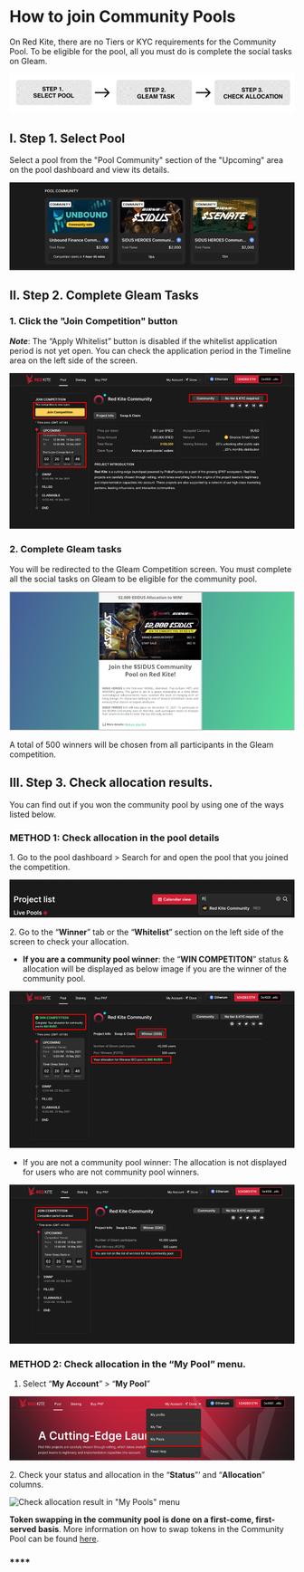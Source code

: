 # How to join Community Pools

On Red Kite, there are no Tiers or KYC requirements for the Community Pool. To be eligible for the pool, all you must do is complete the social tasks on Gleam.

![3 steps to join Community Pool](<../.gitbook/assets/image (7).png>)

## **I. Step 1. Select Pool**

Select a pool from the "Pool Community" section of the "Upcoming" area on the pool dashboard and view its details.

![Community Pools](<../.gitbook/assets/image (24).png>)

## **II. Step 2. Complete Gleam Tasks**

### **1. Click the "Join Competition" button**

_**Note**_: The “Apply Whitelist” button is disabled if the whitelist application period is not yet open. You can check the application period in the Timeline area on the left side of the screen.

![Click "Join Competition" to join Community Pool's Gleam Competition](<../.gitbook/assets/image (8).png>)

### **2. Complete Gleam tasks**

You will be redirected to the Gleam Competition screen. You must complete all the social tasks on Gleam to be eligible for the community pool.

![Gleam Competition](<../.gitbook/assets/image (25).png>)

A total of 500 winners will be chosen from all participants in the Gleam competition.

## **III. Step 3. Check allocation results.**&#x20;

You can find out if you won the community pool by using one of the ways listed below.

### **METHOD 1: Check allocation in the pool details**

1\. Go to the pool dashboard > Search for and open the pool that you joined the competition.

![](<../.gitbook/assets/image (1).png>)

2\. Go to the “**Winner**” tab or the “**Whitelist**” section on the left side of the screen to check your allocation.

* **If you are a community pool winner**: the “**WIN COMPETITON**” status & allocation will be displayed as below image if you are the winner of the community pool.

![Community Pool - Win Allocation](../.gitbook/assets/image.png)

* If you are not a community pool winner: The allocation is not displayed for users who are not community pool winners.

![Community Pool - Not win allocation](<../.gitbook/assets/image (27).png>)

### **METHOD 2: Check allocation in the “My Pool” menu.**

1. Select “**My Account**” > “**My Pool**”

![My Account > My Pools](<../.gitbook/assets/image (17).png>)

&#x20; 2\. Check your status and allocation in the “**Status**”’ and “**Allocation**” columns.

![Check allocation result in "My Pools" menu
](<../.gitbook/assets/image (21).png>)

**Token swapping in the community pool is done on a first-come, first-served basis**. More information on how to swap tokens in the Community Pool can be found [here](../swap-and-claim-and-refund/how-to-swap-tokens.md).

### **** <a href="#method-2-check-allocation-in-the-my-pool-menu." id="method-2-check-allocation-in-the-my-pool-menu."></a>
